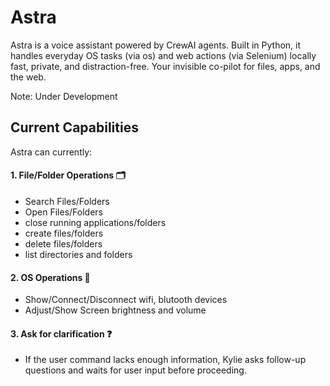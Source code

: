 # Astra
Astra is a voice assistant powered by CrewAI agents. Built in Python, it handles everyday OS tasks (via os) and web actions (via Selenium) locally fast, private, and distraction-free. Your invisible co-pilot for files, apps, and the web.

Note: Under Development

## Current Capabilities

Astra can currently:

#### 1. File/Folder Operations 🗂️
  - Search Files/Folders 
  - Open Files/Folders
  - close running applications/folders
  - create files/folders
  - delete files/folders
  - list directories and folders

#### 2. OS Operations 📲
  - Show/Connect/Disconnect wifi, blutooth devices
  - Adjust/Show Screen brightness and volume

#### 3. Ask for clarification ❓
  - If the user command lacks enough information, Kylie asks follow-up questions and waits for user input before proceeding.




